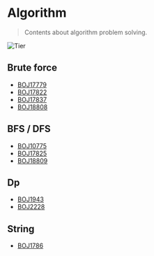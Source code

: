# Algorithm
> Contents about algorithm problem solving.

![Tier][tier-image]

## Brute force
- [BOJ17779][게리맨더링2]
- [BOJ17822][원판돌리기]
- [BOJ17837][새로운게임2]
- [BOJ18808][스티커붙이기]

## BFS / DFS
- [BOJ10775][공항]
- [BOJ17825][주사위윷놀이]
- [BOJ18809][Gaaaaaaaaaarden]

## Dp
- [BOJ1943][동전분배]
- [BOJ2228][구간나누기]

## String
- [BOJ1786][찾기]

<!-- Markdown link & img dfn's -->
[tier-image]: https://img.shields.io/badge/Tier-Gold2-gold
[게리맨더링2]: https://truebird.tech/algorithm/problems/boj17779
[원판돌리기]: https://truebird.tech/algorithm/problems/boj17822
[새로운게임2]: https://truebird.tech/algorithm/problems/boj17837
[스티커붙이기]: https://truebird.tech/algorithm/problems/boj18808
[공항]: https://truebird.tech/algorithm/problems/boj10775
[주사위윷놀이]: https://truebird.tech/algorithm/problems/boj17825
[Gaaaaaaaaaarden]: https://truebird.tech/algorithm/problems/boj18809
[동전분배]: https://truebird.tech/algorithm/problems/boj1943
[구간나누기]: https://truebird.tech/algorithm/problems/boj2228
[찾기]: https://www.acmicpc.net/problem/1786
